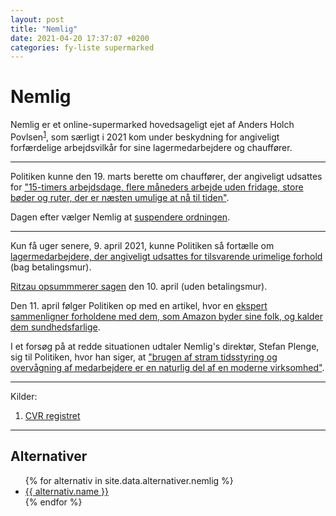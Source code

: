 ```yaml
---
layout: post
title: "Nemlig"
date: 2021-04-20 17:37:07 +0200
categories: fy-liste supermarked
---
```


# Nemlig

Nemlig er et online-supermarked hovedsageligt ejet af Anders Holch Povlsen<sup>[1](#footnote-1)</sup>, som særligt i 2021 kom under beskydning for angiveligt forfærdelige arbejdsvilkår for sine lagermedarbejdere og chauffører.

---

Politiken kunne den 19. marts berette om chauffører, der angiveligt udsattes for ["15-timers arbejdsdage, flere måneders arbejde uden fridage, store bøder og ruter, der er næsten umulige at nå til tiden"](https://politiken.dk/forbrugogliv/forbrug/art8133447/Nemlig.coms-b%C3%B8desystem-straffer-chauff%C3%B8rer-for-tre-minutters-forsinkelser).

Dagen efter vælger Nemlig at [suspendere ordningen](https://politiken.dk/forbrugogliv/forbrug/art8143894/Efter-kritik-fra-chauff%C3%B8rer-Nemlig.com-suspenderer-udsk%C3%A6ldt-b%C3%B8desystem).

---

Kun få uger senere, 9. april 2021, kunne Politiken så fortælle om [lagermedarbejdere, der angiveligt udsattes for tilsvarende urimelige forhold](https://politiken.dk/forbrugogliv/forbrug/art8160562/Nemlig.com-t%C3%A6ller-sekunder.-De-langsomme-p%C3%A5-lageret-bliver-fyret) (bag betalingsmur).

[Ritzau opsummmerer sagen](https://www.a4arbejdsmiljoe.dk/artikel/nemlig-com-overvaager-ansattes-effektivitet-ved-at-taelle-sekunder) den 10. april (uden betalingsmur).

Den 11. april følger Politiken op med en artikel, hvor en [ekspert sammenligner forholdene med dem, som Amazon byder sine folk, og kalder dem sundhedsfarlige](https://politiken.dk/forbrugogliv/forbrug/art8161846/%C2%BBVi-har-l%C3%A6nge-frygtet-Amazon-men-nu-viser-det-sig-at-truslen-har-v%C3%A6ret-her-l%C3%A6nge%C2%AB).

I et forsøg på at redde situationen udtaler Nemlig's direktør, Stefan Plenge, sig til Politiken, hvor han siger, at ["brugen af stram tidsstyring og overvågning af medarbejdere er en naturlig del af en moderne virksomhed"](https://politiken.dk/forbrugogliv/forbrug/art8175489/Nemlig-direkt%C3%B8r-forsvarer-m%C3%A5l-og-overv%C3%A5gning-Giver-mere-frihed).

---

Kilder:

1. <a id="footnote-1"></a>[CVR registret](https://datacvr.virk.dk/data/visenhed?enhedstype=virksomhed&id=33070861&soeg=33070861&language=da)

---

## Alternativer

<ul>
{% for alternativ in site.data.alternativer.nemlig %}
  <li>
    <a href="/{{ alternativ.url }}">
      {{ alternativ.name }}
    </a>
  </li>
{% endfor %}
</ul>
